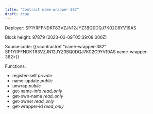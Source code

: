 ```yaml
---
title: "Contract name-wrapper-382"
draft: true
---
```

Deployer: SP1YRFFNDKT83VZJN12JYZ3BQ0DQJ7K02C9YV19AS


 



Block height: 97879 (2023-03-09T05:39:08.000Z)

Source code: {{<contractref "name-wrapper-382" SP1YRFFNDKT83VZJN12JYZ3BQ0DQJ7K02C9YV19AS name-wrapper-382>}}

Functions:

* register-self _private_
* name-update _public_
* unwrap _public_
* get-name-info _read_only_
* get-own-name _read_only_
* get-owner _read_only_
* get-wrapper-id _read_only_
